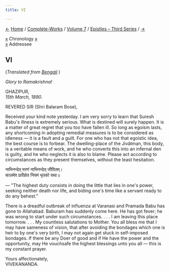 ```yaml
---
title: VI

---
```

<div>

[←](05_gupta.htm) [Home](../../../index.htm) /
[Complete-Works](../../complete_works.htm) / [Volume
7](../volume_7_contents.htm) / [Epistles – Third
Series](epistles_third_series_contents.htm) / [→](07_atul_babu.htm)

  

[«](../../volume_6/epistles_second_series/028_akhandananda.htm)
Chronology [»](07_atul_babu.htm)  
[«](../../volume_9/letters_fifth_series/004_balaram_babu.htm) Addressee

## VI

(*Translated from [Bengali](b6040e7006.pdf)* )

*Glory to Ramakrishna!*

GHAZIPUR,  
*15th March, 1890*.

REVERED SIR (Shri Balaram Bose),

Received your kind note yesterday. I am very sorry to learn that Suresh
Babu's illness is extremely serious. What is destined will surely
happen. It is a matter of great regret that you too have fallen ill. So
long as egoism lasts, any shortcoming in adopting remedial measures is
to be considered as idleness — it is a fault and a guilt. For one who
has not that egoistic idea, the best course is to forbear. The
dwelling-place of the Jivâtman, this body, is a veritable means of work,
and he who converts this into an infernal den is guilty, and he who
neglects it is also to blame. Please act according to circumstances as
they present themselves, without the least hesitation.

नाभिनन्देत् मरणं नाभिनन्देत् जीवितम्।  
कालमेव प्रतीक्षेत नियमं भृतको यथा॥

— "The highest duty consists in doing the little that lies in one's
power, seeking neither death nor life, and biding one's time like a
servant ready to do any behest."

There is a dreadful outbreak of influenza at Varanasi and Pramada Babu
has gone to Allahabad. Baburam has suddenly come here. He has got fever;
he was wrong to start under such circumstances. . . . I am leaving this
place tomorrow. . . . My countless salutations to Mother. You all bless
me that I may have sameness of vision, that after avoiding the bondages
which one is heir to by one's very birth, I may not again get stuck in
self-imposed bondages. If there be any Doer of good and if He have the
power and the opportunity, may He vouchsafe the highest blessings unto
you all — this is my constant prayer.

Yours affectionately,  
VIVEKANANDA.

</div>
